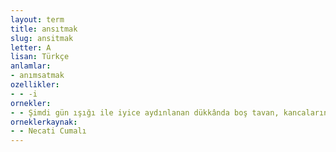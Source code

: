 ```yaml
---
layout: term
title: ansıtmak
slug: ansitmak
letter: A
lisan: Türkçe
anlamlar:
- anımsatmak
ozellikler:
- - -i
ornekler:
- - Şimdi gün ışığı ile iyice aydınlanan dükkânda boş tavan, kancaların etrafındaki sıva döküntüleri, çizikler, belirsizleşen rengiyle sıvanıp badanalanması gerektiğini ansıtıyordu.
orneklerkaynak:
- - Necati Cumalı
---
```


